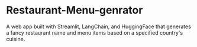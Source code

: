 # Restaurant-Menu-genrator
A web app built with Streamlit, LangChain, and HuggingFace that generates a fancy restaurant name and menu items based on a specified country's cuisine.
